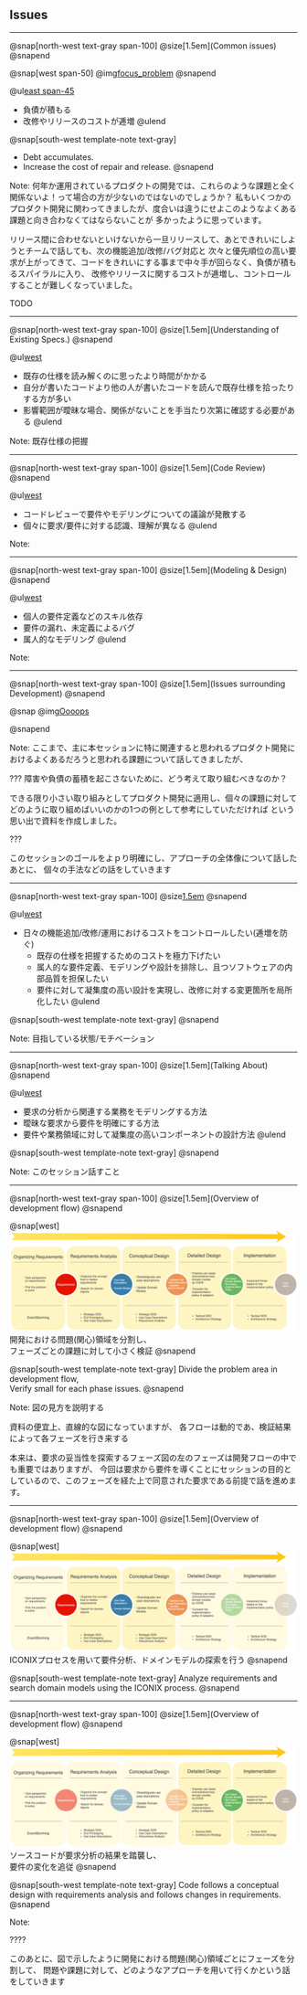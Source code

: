 ## Issues
---
@snap[north-west text-gray span-100]
@size[1.5em](Common issues)
@snapend

@snap[west span-50]
@img[focus_problem](assets/img/deadline.png)
@snapend

@ul[east span-45](false)
- 負債が積もる
- 改修やリリースのコストが逓増
@ulend

@snap[south-west template-note text-gray]
- Debt accumulates.  
- Increase the cost of repair and release. 
@snapend

Note:
何年か運用されているプロダクトの開発では、これらのような課題と全く関係ないよ！って場合の方が少ないのではないのでしょうか？
私もいくつかのプロダクト開発に関わってきましたが、度合いは違うにせよこのようなよくある課題と向き合わなくてはならないことが
多かったように思っています。

リリース間に合わせないといけないから一旦リリースして、あとできれいにしようとチームで話しても、次の機能追加/改修/バグ対応と
次々と優先順位の高い要求が上がってきて、コードをきれいにする事まで中々手が回らなく、負債が積もるスパイラルに入り、
改修やリリースに関するコストが逓増し、コントロールすることが難しくなっていました。

TODO

---
@snap[north-west text-gray span-100]
@size[1.5em](Understanding of Existing Specs.)
@snapend

@ul[west]()
* 既存の仕様を読み解くのに思ったより時間がかかる
* 自分が書いたコードより他の人が書いたコードを読んで既存仕様を拾ったりする方が多い
* 影響範囲が曖昧な場合、関係がないことを手当たり次第に確認する必要がある
@ulend

Note:
既存仕様の把握

---
@snap[north-west text-gray span-100]
@size[1.5em](Code Review)
@snapend

@ul[west]()
* コードレビューで要件やモデリングについての議論が発散する
* 個々に要求/要件に対する認識、理解が異なる
@ulend

Note:

---
@snap[north-west text-gray span-100]
@size[1.5em](Modeling & Design)
@snapend

@ul[west]()
* 個人の要件定義などのスキル依存
* 要件の漏れ、未定義によるバグ
* 属人的なモデリング
@ulend

Note:

---
@snap[north-west text-gray span-100]
@size[1.5em](Issues surrounding Development)
@snapend

@snap[]()
@img[Oooops](assets/img/stress-man.jpg)
<!-- 障害や負債の蓄積を起こさないために、どう考えて取り組むべきなのか？ -->
@snapend

Note:
ここまで、主に本セッションに特に関連すると思われるプロダクト開発におけるよくあるだろうと思われる課題について話してきましたが、

???
障害や負債の蓄積を起こさないために、どう考えて取り組むべきなのか？

できる限り小さい取り組みとしてプロダクト開発に適用し、個々の課題に対してどのように取り組めばいいのかの1つの例として参考にしていただければ
という思い出で資料を作成しました。

???

このセッションのゴールをよｐり明確にし、アプローチの全体像について話したあとに、
個々の手法などの話をしていきます

---
@snap[north-west text-gray span-100]
@size[1.5em](Goals)
@snapend

@ul[west](true)
* 日々の機能追加/改修/運用におけるコストをコントロールしたい(逓増を防ぐ)
    * 既存の仕様を把握するためのコストを極力下げたい
    * 属人的な要件定義、モデリングや設計を排除し、且つソフトウェアの内部品質を担保したい
    * 要件に対して凝集度の高い設計を実現し、改修に対する変更箇所を局所化したい
@ulend

@snap[south-west template-note text-gray]
@snapend

Note:
目指している状態/モチベーション

---
@snap[north-west text-gray span-100]
@size[1.5em](Talking About)
@snapend

@ul[west](true)
* 要求の分析から関連する業務をモデリングする方法
* 曖昧な要求から要件を明確にする方法
* 要件や業務領域に対して凝集度の高いコンポーネントの設計方法
@ulend

@snap[south-west template-note text-gray]
@snapend

Note:
このセッション話すこと

---
@snap[north-west text-gray span-100]
@size[1.5em](Overview of development flow)
@snapend

@snap[west]
![development-flow](assets/img/development-flow.png)
<br/>
開発における問題(関心)領域を分割し、  
フェーズごとの課題に対して小さく検証
@snapend

@snap[south-west template-note text-gray]
Divide the problem area in development flow,  
Verify small for each phase issues.
@snapend

Note:
図の見方を説明する

資料の便宜上、直線的な図になっていますが、
各フローは動的であ、検証結果によって各フェーズを行き来する

本来は、要求の妥当性を探索するフェーズ図の左のフェーズは開発フローの中でも重要ではありますが、
今回は要求から要件を導くことにセッションの目的としているので、このフェーズを経た上で同意された要求である前提で話を進めます。

---
@snap[north-west text-gray span-100]
@size[1.5em](Overview of development flow)
@snapend

@snap[west]
![development-flow](assets/img/development-flow-intro1.png)
ICONIXプロセスを用いて要件分析、ドメインモデルの探索を行う
@snapend

@snap[south-west template-note text-gray]
Analyze requirements and search domain models using the ICONIX process.
@snapend

---
@snap[north-west text-gray span-100]
@size[1.5em](Overview of development flow)
@snapend

@snap[west]
![development-flow](assets/img/development-flow-intro2.png)
<br/>
ソースコードが要求分析の結果を踏襲し、  
要件の変化を追従
@snapend

@snap[south-west template-note text-gray]
Code follows a conceptual design with requirements analysis and follows changes in requirements.
@snapend

Note:

????

このあとに、図で示したように開発における問題(関心)領域ごとにフェーズを分割して、
問題や課題に対して、どのようなアプローチを用いて行くかという話をしていきます

